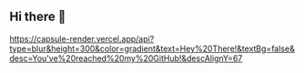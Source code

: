 ## Hi there 👋

https://capsule-render.vercel.app/api?type=blur&height=300&color=gradient&text=Hey%20There!&textBg=false&desc=You've%20reached%20my%20GitHub!&descAlignY=67

